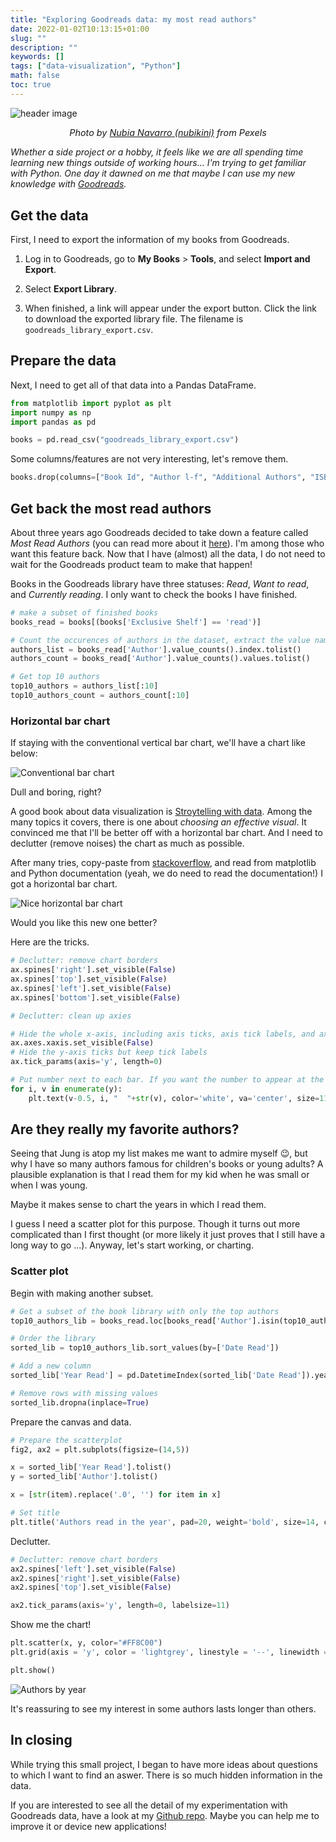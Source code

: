 ```yaml
---
title: "Exploring Goodreads data: my most read authors"
date: 2022-01-02T10:13:15+01:00
slug: ""
description: ""
keywords: []
tags: ["data-visualization", "Python"]
math: false
toc: true
---
```


![header image](/images/pexels-nubia-navarro-(nubikini)-1517355.jpg)
<p style="text-align: center; font-style: italic; margin-top: 0; font-size: 0.9rem">Photo by <a href="https://www.pexels.com/@nubikini" target="_blank" rel="noreferrer noopener">Nubia Navarro (nubikini)</a> from Pexels</p>

*Whether a side project or a hobby, it feels like we are all spending time learning new things outside of working hours... I'm trying to get familiar with Python. One day it dawned on me that maybe I can use my new knowledge with [Goodreads](https://www.goodreads.com/).*

## Get the data

First, I need to export the information of my books from Goodreads.

1. Log in to Goodreads, go to **My Books** > **Tools**, and select **Import and Export**.

2. Select **Export Library**.

3. When finished, a link will appear under the export button. Click the link to download the exported library file. The filename is `goodreads_library_export.csv`.

## Prepare the data

Next, I need to get all of that data into a Pandas DataFrame.

```python
from matplotlib import pyplot as plt
import numpy as np
import pandas as pd

books = pd.read_csv("goodreads_library_export.csv")
```

Some columns/features are not very interesting, let's remove them.

```python
books.drop(columns=["Book Id", "Author l-f", "Additional Authors", "ISBN", "ISBN13", "Bookshelves", "Bookshelves with positions", "Read Count", "Private Notes", "My Review", "Spoiler", "Recommended For", "Recommended By", "Owned Copies", "Original Purchase Location", "Original Purchase Date", "Condition", "Condition Description", "BCID"], inplace=True)
```

## Get back the most read authors

About three years ago Goodreads decided to take down a feature called *Most Read Authors* (you can read more about it [here](https://help.goodreads.com/s/question/0D51H00004BrqVZSAZ/what-happened-to-the-mostread-authors-list)). I'm among those who want this feature back. Now that I have (almost) all the data, I do not need to wait for the Goodreads product team to make that happen!

Books in the Goodreads library have three statuses: *Read*, *Want to read*, and *Currently reading*. I only want to check the books I have finished.

```python
# make a subset of finished books
books_read = books[(books['Exclusive Shelf'] == 'read')]

# Count the occurences of authors in the dataset, extract the value names (authors) and counts into two lists
authors_list = books_read['Author'].value_counts().index.tolist()
authors_count = books_read['Author'].value_counts().values.tolist()

# Get top 10 authors
top10_authors = authors_list[:10]
top10_authors_count = authors_count[:10]
```

### Horizontal bar chart

If staying with the conventional vertical bar chart, we'll have a chart like below:

![Conventional bar chart](/images/books-by-authors_vertical.png)

Dull and boring, right?

A good book about data visualization is [Stroytelling with data](https://www.storytellingwithdata.com/books). Among the many topics it covers, there is one about *choosing an effective visual*. It convinced me that I'll be better off with a horizontal bar chart. And I need to declutter (remove noises) the chart as much as possible.

After many tries, copy-paste from [stackoverflow](https://stackoverflow.com/), and read from matplotlib and Python documentation (yeah, we do need to read the documentation!) I got a horizontal bar chart.

![Nice horizontal bar chart](/images/books-by-authors.png)

Would you like this new one better? 

Here are the tricks.

```python
# Declutter: remove chart borders
ax.spines['right'].set_visible(False)
ax.spines['top'].set_visible(False)
ax.spines['left'].set_visible(False)
ax.spines['bottom'].set_visible(False)

# Declutter: clean up axies 

# Hide the whole x-axis, including axis ticks, axis tick labels, and axis
ax.axes.xaxis.set_visible(False)
# Hide the y-axis ticks but keep tick labels
ax.tick_params(axis='y', length=0)

# Put number next to each bar. If you want the number to appear at the leftmost end, replave "v-0.5" with "0"
for i, v in enumerate(y):
    plt.text(v-0.5, i, "  "+str(v), color='white', va='center', size=11, fontweight='bold')
```

## Are they really my favorite authors?

Seeing that Jung is atop my list makes me want to admire myself 😉, but why I have so many authors famous for children's books or young adults? A plausible explanation is that I read them for my kid when he was small or when I was young.

Maybe it makes sense to chart the years in which I read them.

I guess I need a scatter plot for this purpose. Though it turns out more complicated than I first thought (or more likely it just proves that I still have a long way to go ...). Anyway, let's start working, or charting.

### Scatter plot

Begin with making another subset.

```Python
# Get a subset of the book library with only the top authors
top10_authors_lib = books_read.loc[books_read['Author'].isin(top10_authors)]

# Order the library
sorted_lib = top10_authors_lib.sort_values(by=['Date Read'])

# Add a new column
sorted_lib['Year Read'] = pd.DatetimeIndex(sorted_lib['Date Read']).year

# Remove rows with missing values
sorted_lib.dropna(inplace=True)
```

Prepare the canvas and data.

```python
# Prepare the scatterplot
fig2, ax2 = plt.subplots(figsize=(14,5))

x = sorted_lib['Year Read'].tolist()
y = sorted_lib['Author'].tolist()

x = [str(item).replace('.0', '') for item in x]

# Set title
plt.title('Authors read in the year', pad=20, weight='bold', size=14, color='#00635d')
```

Declutter.

```Python
# Declutter: remove chart borders
ax2.spines['left'].set_visible(False)
ax2.spines['right'].set_visible(False)
ax2.spines['top'].set_visible(False)

ax2.tick_params(axis='y', length=0, labelsize=11)
```

Show me the chart!

```Python
plt.scatter(x, y, color="#FF8C00")
plt.grid(axis = 'y', color = 'lightgrey', linestyle = '--', linewidth = 0.5)

plt.show()
```

![Authors by year](/images/authors-by-year.png)

It's reassuring to see my interest in some authors lasts longer than others.

## In closing

While trying this small project, I began to have more ideas about questions to which I want to find an aswer. There is so much hidden information in the data.

If you are interested to see all the detail of my experimentation with Goodreads data, have a look at my [Github repo](https://github.com/azure562/python/blob/master/goodreads-authors.ipynb). Maybe you can help me to improve it or device new applications! 